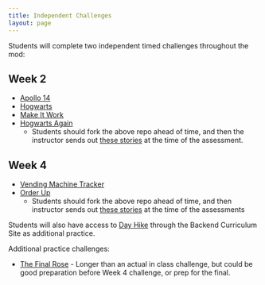 ```yaml
---
title: Independent Challenges
layout: page
---
```


Students will complete two independent timed challenges throughout the mod:

## Week 2
- [Apollo 14](https://github.com/turingschool-projects/apollo_14)
- [Hogwarts](https://github.com/turingschool-examples/bloody_hogwarts)
- [Make It Work](https://github.com/turingschool-examples/make_it_work)
- [Hogwarts Again](https://github.com/turingschool-examples/hogwarts_again)
  - Students should fork the above repo ahead of time, and then the instructor sends out [these stories](https://docs.google.com/document/d/1khty--ZC_3fWkJoseCobie-KniH5wajjlrhJON7UIH0/edit?usp=sharing) at the time of the assessment.

## Week 4
- [Vending Machine Tracker](https://github.com/turingschool-projects/vending-machine-tracker)
- [Order Up](https://github.com/turingschool-examples/order_up)
  - Students should fork the above repo ahead of time, and then instructor sends out [these stories](https://docs.google.com/document/d/16f57X4YVGPNPrUds6Qn8yRNyhk1pdp7UYu2Pqt3rXyI/edit?usp=sharing) at the time of the assessments

Students will also have access to [Day Hike](https://github.com/turingschool-projects/day_hike) through the Backend Curriculum Site as additional practice.

Additional practice challenges: 
  * [The Final Rose](https://github.com/turingschool-examples/the_final_rose) - Longer than an actual in class challenge, but could be good preparation before Week 4 challenge, or prep for the final. 
  
  
